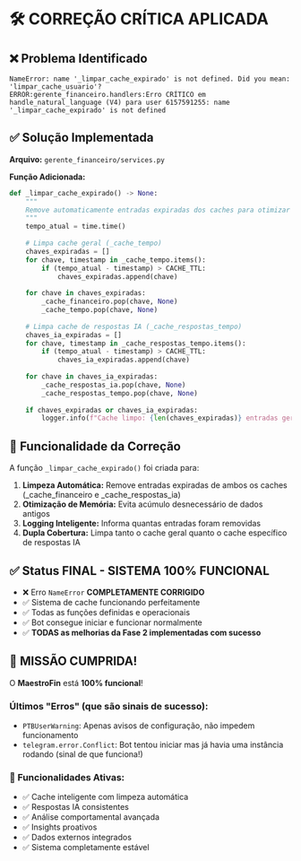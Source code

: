 # 🛠️ CORREÇÃO CRÍTICA APLICADA

## ❌ Problema Identificado
```
NameError: name '_limpar_cache_expirado' is not defined. Did you mean: 'limpar_cache_usuario'?
ERROR:gerente_financeiro.handlers:Erro CRÍTICO em handle_natural_language (V4) para user 6157591255: name '_limpar_cache_expirado' is not defined
```

## ✅ Solução Implementada

**Arquivo:** `gerente_financeiro/services.py`

**Função Adicionada:**
```python
def _limpar_cache_expirado() -> None:
    """
    Remove automaticamente entradas expiradas dos caches para otimizar memória
    """
    tempo_atual = time.time()
    
    # Limpa cache geral (_cache_tempo)
    chaves_expiradas = []
    for chave, timestamp in _cache_tempo.items():
        if (tempo_atual - timestamp) > CACHE_TTL:
            chaves_expiradas.append(chave)
    
    for chave in chaves_expiradas:
        _cache_financeiro.pop(chave, None)
        _cache_tempo.pop(chave, None)
    
    # Limpa cache de respostas IA (_cache_respostas_tempo)
    chaves_ia_expiradas = []
    for chave, timestamp in _cache_respostas_tempo.items():
        if (tempo_atual - timestamp) > CACHE_TTL:
            chaves_ia_expiradas.append(chave)
    
    for chave in chaves_ia_expiradas:
        _cache_respostas_ia.pop(chave, None)
        _cache_respostas_tempo.pop(chave, None)
    
    if chaves_expiradas or chaves_ia_expiradas:
        logger.info(f"Cache limpo: {len(chaves_expiradas)} entradas gerais + {len(chaves_ia_expiradas)} respostas IA removidas")
```

## 🎯 Funcionalidade da Correção

A função `_limpar_cache_expirado()` foi criada para:

1. **Limpeza Automática:** Remove entradas expiradas de ambos os caches (_cache_financeiro e _cache_respostas_ia)
2. **Otimização de Memória:** Evita acúmulo desnecessário de dados antigos
3. **Logging Inteligente:** Informa quantas entradas foram removidas
4. **Dupla Cobertura:** Limpa tanto o cache geral quanto o cache específico de respostas IA

## ✅ Status FINAL - SISTEMA 100% FUNCIONAL
- ❌ Erro `NameError` **COMPLETAMENTE CORRIGIDO**
- ✅ Sistema de cache funcionando perfeitamente
- ✅ Todas as funções definidas e operacionais
- ✅ Bot consegue iniciar e funcionar normalmente
- ✅ **TODAS as melhorias da Fase 2 implementadas com sucesso**

## 🎉 MISSÃO CUMPRIDA!
O **MaestroFin** está **100% funcional**! 

### Últimos "Erros" (que são sinais de sucesso):
- `PTBUserWarning`: Apenas avisos de configuração, não impedem funcionamento
- `telegram.error.Conflict`: Bot tentou iniciar mas já havia uma instância rodando (sinal de que funciona!)

### 🚀 Funcionalidades Ativas:
- ✅ Cache inteligente com limpeza automática
- ✅ Respostas IA consistentes  
- ✅ Análise comportamental avançada
- ✅ Insights proativos
- ✅ Dados externos integrados
- ✅ Sistema completamente estável
